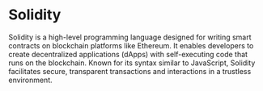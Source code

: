# Solidity
Solidity is a high-level programming language designed for writing smart contracts on blockchain platforms like Ethereum. It enables developers to create decentralized applications (dApps) with self-executing code that runs on the blockchain. Known for its syntax similar to JavaScript, Solidity facilitates secure, transparent transactions and interactions in a trustless environment.

